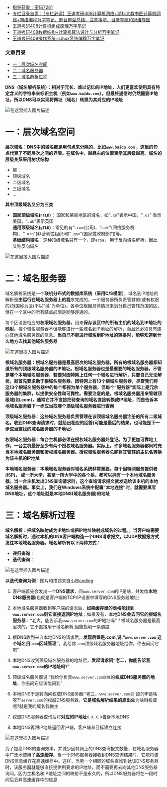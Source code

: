  

- [指导获取：密码7281](https://url18.ctfile.com/f/22722418-803125355-edf378)
- [专栏目录首页：【专栏必读】王道考研408计算机网络+湖科大教书匠计算机网络+网络编程万字笔记、题目题型总结、注意事项、目录导航和思维导图](https://zhangxing-tech.blog.csdn.net/article/details/125668174)
- [王道考研408计算机组成原理万字笔记](https://zhangxing-tech.blog.csdn.net/article/details/120664162?spm=1001.2014.3001.5502)
- [王道考研408数据结构+计算机算法设计与分析万字笔记](https://blog.csdn.net/qq_39183034/article/details/121501138?spm=1001.2014.3001.5501)
- [王道考研408操作系统+Linux系统编程万字笔记](https://zhangxing-tech.blog.csdn.net/article/details/121004242?spm=1001.2014.3001.5502)

### 文章目录

- [一：层次域名空间](#_14)
- [二：域名服务器](#_36)
- [三：域名解析过程](#_61)

**DNS（域名解析系统）：相对于冗长、难以记忆的IP地址，人们更喜欢使用具有特定含义的字符串来标识主机（例如`www.baidu.com`），但最终通信时仍然需要IP地址，所以DNS可以实现将网址（域名）转换为其对应的IP地址**

![在这里插入图片描述](https://ziquyun.com/main/csdn/img?url=https%3A%2F%2Fimg-blog.csdnimg.cn%2F31c8ed98692e4e49a4bf0e31242954fb.png&rfUrl=https%3A%2F%2Fzhangxing-tech.blog.csdn.net%2Farticle%2Fdetails%2F125642788)

# 一：层次域名空间

**层次域名：DNS中的域名都是用句点来分隔的，比如`www.baidu.com` ，这里的句点代表了不同层次之间的界限。在域名中，越靠右的位置表示其层级越高。域名的层级关系采用树状结构**

- 根：
- 顶级域名
- 二级域名
- 三级域名
- …

**其中顶级域名又分为三类**

- **国家顶级域名\(`nTLD`\)：** 国家和某些地区的域名，如“`.cn`”表示中国，“`.us`” 表示美国，“`.uk`”表示英国  
  **通用顶级域名\(`gTLD`\)**：常见的有“`.com`\(公司\)、“.`net`”\(网络服务机构\)、“`.org`”\(非营利性组织\)和“`.gov`”\(国家或政府部门\)等。  
  **基础结构域名**：这种顶级域名只有一个，即`arpa`， 用于反向域名解析，因此又称反向域名

![在这里插入图片描述](https://ziquyun.com/main/csdn/img?url=https%3A%2F%2Fimg-blog.csdnimg.cn%2F11d9cca272e94e548d51a6d12044967e.png&rfUrl=https%3A%2F%2Fzhangxing-tech.blog.csdn.net%2Farticle%2Fdetails%2F125642788)

# 二：域名服务器

域名解析系统是一个**联机分布式的数据库系统（采用C/S模型）**，域名到IP地址的解析是**由运行在域名服务器上的程**序完成的，一个服务器所负责管辖的\(或有权限的\)范围称为区\(不以“域”为单位\)，各单位根据具体情况来划分自己管辖范围的区，但在一个区中的所有结点必须是能够连通的。

每个区设置相应的**权限域名服务器**，用来**保存该区中的所有主机的域名到IP地址的映射**。每个域名服务器不但能够进行一些域名到IP地址的解析，而且还必须具有连向其他域名服务器的信息。**当自己不能进行域名到IP地址的转换时，能够知道到什么地方去找其他域名服务器**

![在这里插入图片描述](https://ziquyun.com/main/csdn/img?url=https%3A%2F%2Fimg-blog.csdnimg.cn%2Ff96866fd602640bb99cb5e973af01dae.png&rfUrl=https%3A%2F%2Fzhangxing-tech.blog.csdn.net%2Farticle%2Fdetails%2F125642788)

**根域名服务器：根域名服务器是最高层次的域名服务器，所有的根域名服务器都知道所有的顶级域名服务器的IP地址。根域名服务器也是最重要的域名服务器，不管是哪个本地域名服务器，若要对因特网上任何一个域名进行解析，只要自己无法解析，就首先要求助于根域名服务器。因特网上有13个根域名服务器，尽管我们将这13个根域名服务器中的每个都视为单个服务器，但每个“服务器”实际上是冗余服务器的集群，以提供安全性和可靠性。需要注意的是，根域名服务器用来管辖顶级域\(如.com\)，通常它并不直接把待查询的域名直接转换成IP地址，而是告诉本地域名服务器下一步应当找哪个顶级域名服务器进行查询**

**顶级域名服务器：这些域名服务器负责管理在该顶级域名服务器注册的所有二级域名。收到DNS查询请求时，就给出相应的回答\(可能是最后的结果，也可能是下一步应当查找的域名服务器的IP地址\)**

**权限域名服务器：每台主机都必须在授权域名服务器处登记。为了更加可靠地工作，一台主机最好至少有两个授权域名服务器。实际上，许多域名服务器都同时充当本地域名服务器和授权域名服务器。授权域名服务器总能将其管辖的主机名转换为该主机的IP地址**

**本地域名服务器：本地域名服务器对域名系统非常重要。每个因特网服务提供者\(ISP\)， 或一所大学，甚至一所大学中的各个系，都可以拥有一个本地域名服务器。当一台主机发出DNS查询请求时，这个查询请求报文就发送给该主机的本地域名服务器。事实上，我们在Windows系统中配置“本地连接”时，就需要填写DNS地址，这个地址就是本地DNS\(域名服务器\)的地址**

# 三：域名解析过程

**域名解析：把域名映射成为IP地址或把IP地址映射成域名的过程。。当客户端需要域名解析时，通过本机的DNS客户端构造一个DNS请求报文，以UDP数据报方式发往本地域名服务器。域名解析有以下两种方式：**

- **递归查询**：
- **迭代查询**：

![在这里插入图片描述](https://ziquyun.com/main/csdn/img?url=https%3A%2F%2Fimg-blog.csdnimg.cn%2Fe39a5a11ccec4c91a414c9ee26fe11db.png&rfUrl=https%3A%2F%2Fzhangxing-tech.blog.csdn.net%2Farticle%2Fdetails%2F125642788)

**以迭代查询为例**：图片和描述来自[小林coding](https://blog.csdn.net/qq_34827674)

1.  客户端首先会发出一个**DNS请求**，问`www.server.com`的IP是啥，并发给**本地DNS服务器**\(也就是客户端的TCP/IP设置中填写的DNS服务器地址\)

2.  本地域名服务器收到客户端的请求后，**如果缓存里的表格能找到`www.server.com`则它直接返回IP地址**；如果没有，**本地DNS会去问它的根域名服务器**：“老大，能告诉我`www.server.com`的IP地址吗”？根域名服务器是最高层次的，它不直接用于域名解析,但能指明一条道路

3.  根DNS收到来自本地DNS的请求后，**发现后置是.com,说:“`www.server.com` 这个域名归`.com`区域管理”**，我给你`.com`顶级域名服务器地址给你，你去问问它吧”

4.  本地DNS收到顶级域名服务器的地址后，**发起请求问“老二，你能告诉我`www.server.com`的IP地址吗\?**”

5.  顶级域名服务器说:“我给你负责`www.server.com区域`的**权威DNS服务器的地址**，你去问它应该能问到”

6.  本地DNS于是转向问权威DNS服务器:“老三，`www.server.com`对 应的IP是啥呀\?”`server.com`的权威DNS服务器，**它是域名解析结果的原出处**为啥叫权威呢\?就是我的域名我做主

7.  权威DNS服务器查询后将**对应的IP地址**`X.X.X.X`告诉本地DNS

8.  本地DNS再将IP地址返回客户端，客户端和目标建立连接

![在这里插入图片描述](https://ziquyun.com/main/csdn/img?url=https%3A%2F%2Fimg-blog.csdnimg.cn%2F721a5a6c8d1a46b5bc7106737506f9ca.png&rfUrl=https%3A%2F%2Fzhangxing-tech.blog.csdn.net%2Farticle%2Fdetails%2F125642788)

为了提高DNS的查询效率，并减少因特网上的DNS查询报文数量，在域名服务器中广泛地使用了**高速缓存**。当一个DNS服务器接收到DNS查询结果时，它能将该DNS信息缓存在高速缓存中。这样，当另一个相同的域名查询到达该DNS服务器时，该服务器就能够直接提供所要求的IP地址，而不需要再去向其他DNS服务器询问。因为主机名和IP地址之间的映射不是永久的，所以DNS服务器将在一段时间后丢弃高速缓存中的信息